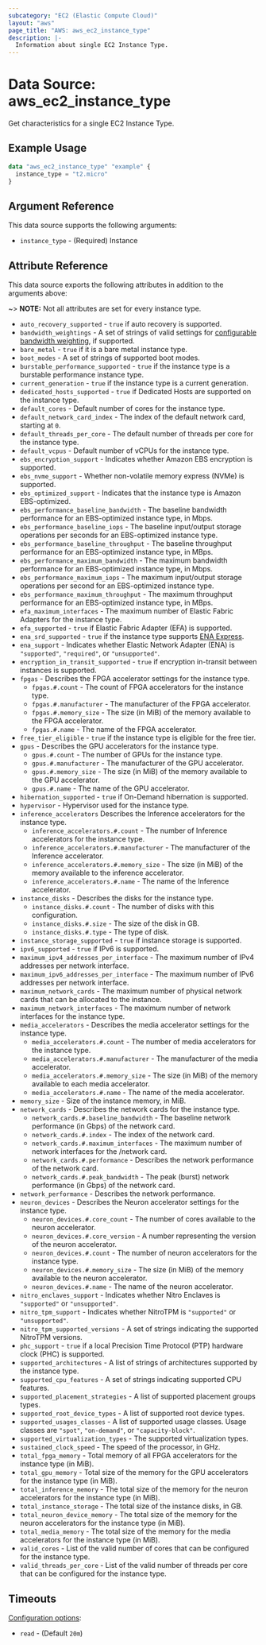```yaml
---
subcategory: "EC2 (Elastic Compute Cloud)"
layout: "aws"
page_title: "AWS: aws_ec2_instance_type"
description: |-
  Information about single EC2 Instance Type.
---
```



# Data Source: aws_ec2_instance_type

Get characteristics for a single EC2 Instance Type.

## Example Usage

```terraform
data "aws_ec2_instance_type" "example" {
  instance_type = "t2.micro"
}

```

## Argument Reference

This data source supports the following arguments:

* `instance_type` - (Required) Instance

## Attribute Reference

This data source exports the following attributes in addition to the arguments above:

~> **NOTE:** Not all attributes are set for every instance type.

* `auto_recovery_supported` - `true` if auto recovery is supported.
* `bandwidth_weightings` - A set of strings of valid settings for [configurable bandwidth weighting](https://docs.aws.amazon.com/AWSEC2/latest/UserGuide/configure-bandwidth-weighting.html), if supported.
* `bare_metal` - `true` if it is a bare metal instance type.
* `boot_modes` - A set of strings of supported boot modes.
* `burstable_performance_supported` - `true` if the instance type is a burstable performance instance type.
* `current_generation` - `true`  if the instance type is a current generation.
* `dedicated_hosts_supported` - `true` if Dedicated Hosts are supported on the instance type.
* `default_cores` - Default number of cores for the instance type.
* `default_network_card_index` - The index of the default network card, starting at `0`.
* `default_threads_per_core` - The  default  number of threads per core for the instance type.
* `default_vcpus` - Default number of vCPUs for the instance type.
* `ebs_encryption_support` - Indicates whether Amazon EBS encryption is supported.
* `ebs_nvme_support` - Whether non-volatile memory express (NVMe) is supported.
* `ebs_optimized_support` - Indicates that the instance type is Amazon EBS-optimized.
* `ebs_performance_baseline_bandwidth` - The baseline bandwidth performance for an EBS-optimized instance type, in Mbps.
* `ebs_performance_baseline_iops` - The baseline input/output storage operations per seconds for an EBS-optimized instance type.
* `ebs_performance_baseline_throughput` - The baseline throughput performance for an EBS-optimized instance type, in MBps.
* `ebs_performance_maximum_bandwidth` - The maximum bandwidth performance for an EBS-optimized instance type, in Mbps.
* `ebs_performance_maximum_iops` - The maximum input/output storage operations per second for an EBS-optimized instance type.
* `ebs_performance_maximum_throughput` - The maximum throughput performance for an EBS-optimized instance type, in MBps.
* `efa_maximum_interfaces` - The maximum number of Elastic Fabric Adapters for the instance type.
* `efa_supported` - `true` if Elastic Fabric Adapter (EFA) is supported.
* `ena_srd_supported` - `true` if the instance type supports [ENA Express](https://docs.aws.amazon.com/AWSEC2/latest/UserGuide/ena-express.html).
* `ena_support` - Indicates whether Elastic Network Adapter (ENA) is `"supported"`, `"required"`, or `"unsupported"`.
* `encryption_in_transit_supported` - `true` if encryption in-transit between instances is supported.
* `fpgas` - Describes the FPGA accelerator settings for the instance type.
    * `fpgas.#.count` - The count of FPGA accelerators for the instance type.
    * `fpgas.#.manufacturer` - The manufacturer of the FPGA accelerator.
    * `fpgas.#.memory_size` - The size (in MiB) of the memory available to the FPGA accelerator.
    * `fpgas.#.name` - The name of the FPGA accelerator.
* `free_tier_eligible` - `true` if the instance type is eligible for the free tier.
* `gpus` - Describes the GPU accelerators for the instance type.
    * `gpus.#.count` - The number of GPUs for the instance type.
    * `gpus.#.manufacturer` - The manufacturer of the GPU accelerator.
    * `gpus.#.memory_size` - The size (in MiB) of the memory available to the GPU accelerator.
    * `gpus.#.name` - The name of the GPU accelerator.
* `hibernation_supported` - `true` if On-Demand hibernation is supported.
* `hypervisor` - Hypervisor used for the instance type.
* `inference_accelerators` Describes the Inference accelerators for the instance type.
    * `inference_accelerators.#.count` - The number of Inference accelerators for the instance type.
    * `inference_accelerators.#.manufacturer` - The manufacturer of the Inference accelerator.
    * `inference_accelerators.#.memory_size` - The size (in MiB) of the memory available to the inference accelerator.
    * `inference_accelerators.#.name` - The name of the Inference accelerator.
* `instance_disks` - Describes the disks for the instance type.
    * `instance_disks.#.count` - The number of disks with this configuration.
    * `instance_disks.#.size` - The size of the disk in GB.
    * `instance_disks.#.type` - The type of disk.
* `instance_storage_supported` - `true` if instance storage is supported.
* `ipv6_supported` - `true` if IPv6 is supported.
* `maximum_ipv4_addresses_per_interface` - The maximum number of IPv4 addresses per network interface.
* `maximum_ipv6_addresses_per_interface` - The maximum number of IPv6 addresses per network interface.
* `maximum_network_cards` - The maximum number of physical network cards that can be allocated to the instance.
* `maximum_network_interfaces` - The maximum number of network interfaces for the instance type.
* `media_accelerators` -  Describes the media accelerator settings for the instance type.
    * `media_accelerators.#.count` - The number of media accelerators for the instance type.
    * `media_accelerators.#.manufacturer` - The manufacturer of the media accelerator.
    * `media_accelerators.#.memory_size` - The size (in MiB) of the memory available to each media accelerator.
    * `media_accelerators.#.name` - The name of the media accelerator.
* `memory_size` - Size of the instance memory, in MiB.
* `network_cards` - Describes the network cards for the instance type.
    * `network_cards.#.baseline_bandwidth` - The baseline network performance (in Gbps) of the network card.
    * `network_cards.#.index` - The index of the network card.
    * `network_cards.#.maximum_interfaces` - The maximum number of network interfaces for the /network card.
    * `network_cards.#.performance` - Describes the network performance of the network card.
    * `network_cards.#.peak_bandwidth` - The peak (burst) network performance (in Gbps) of the network card.
* `network_performance` - Describes the network performance.
* `neuron_devices` - Describes the Neuron accelerator settings for the instance type.
    * `neuron_devices.#.core_count` - The number of cores available to the neuron accelerator.
    * `neuron_devices.#.core_version` - A number representing the version of the neuron accelerator.
    * `neuron_devices.#.count` - The number of neuron accelerators for the instance type.
    * `neuron_devices.#.memory_size` - The size (in MiB) of the memory available to the neuron accelerator.
    * `neuron_devices.#.name` - The name of the neuron accelerator.
* `nitro_enclaves_support` - Indicates whether Nitro Enclaves is `"supported"` or `"unsupported"`.
* `nitro_tpm_support` - Indicates whether NitroTPM is `"supported"` or `"unsupported"`.
* `nitro_tpm_supported_versions` - A set of strings indicating the supported NitroTPM versions.
* `phc_support` - `true` if a local Precision Time Protocol (PTP) hardware clock (PHC) is supported.
* `supported_architectures` - A list of strings of architectures supported by the instance type.
* `supported_cpu_features` - A set of strings indicating supported CPU features.
* `supported_placement_strategies` - A list of supported placement groups types.
* `supported_root_device_types` - A list of supported root device types.
* `supported_usages_classes` - A list of supported usage classes.  Usage classes are `"spot"`, `"on-demand"`, or `"capacity-block"`.
* `supported_virtualization_types` - The supported virtualization types.
* `sustained_clock_speed` - The speed of the processor, in GHz.
* `total_fpga_memory` - Total memory of all FPGA accelerators for the instance type (in MiB).
* `total_gpu_memory` - Total size of the memory for the GPU accelerators for the instance type (in MiB).
* `total_inference_memory` - The total size of the memory for the neuron accelerators for the instance type (in MiB).
* `total_instance_storage` - The total size of the instance disks, in GB.
* `total_neuron_device_memory` - The total size of the memory for the neuron accelerators for the instance type (in MiB).
* `total_media_memory` - The total size of the memory for the media accelerators for the instance type (in MiB).
* `valid_cores` - List of the valid number of cores that can be configured for the instance type.
* `valid_threads_per_core` - List of the valid number of threads per core that can be configured for the instance type.

## Timeouts

[Configuration options](https://developer.hashicorp.com/terraform/language/resources/syntax#operation-timeouts):

- `read` - (Default `20m`)

